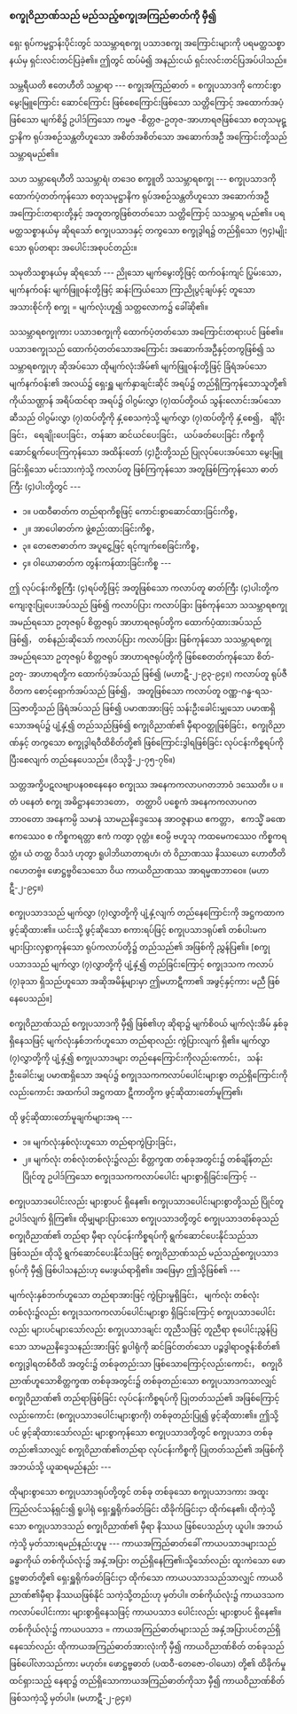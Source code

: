 ### စက္ခုဝိညာဏ်သည် မည်သည့်စက္ခုအကြည်ဓာတ်ကို မှီ၍ 

ရှေး ရုပ်ကမ္မဋ္ဌာန်းပိုင်းတွင် သသမ္ဘာရစက္ခု ပသာဒစက္ခု အကြောင်းများကို ပရမတ္ထသစ္စာနယ်မှ ရှင်းလင်းတင်ပြခဲ့၏။ 
ဤတွင် ထပ်မံ၍ အနည်းငယ် ရှင်းလင်းတင်ပြအပ်ပါသည်။

သမ္ဘရီယတိ ဧတေဟီတိ သမ္ဘာရာ --- စက္ခုအကြည်ဓာတ် = စက္ခုပသာဒကို ကောင်းစွာမွေးမြူကြောင်း ဆောင်ကြောင်း ဖြစ်စေကြောင်းဖြစ်သော သတ္တိကြောင့် အထောက်အပံ့ဖြစ်သော မျက်စိ၌ ဥပါဒ်ကြသော ကမ္မဇ -စိတ္တဇ-ဥတုဇ-အာဟာရဇဖြစ်သော စတုသမုဋ္ဌာနိက ရုပ်အစဉ်သန္တတိဟူသော အစိတ်အစိတ်သော အဆောက်အဦ အကြောင်းတို့သည် သမ္ဘာရမည်၏။

သဟ သမ္ဘာရေဟီတိ သသမ္ဘာရံ၊ တဒေ၀ စက္ခူတိ သသမ္ဘာရစက္ခု --- စက္ခုပသာဒကို ထောက်ပံ့တတ်ကုန်သော စတုသမုဋ္ဌာနိက ရုပ်အစဉ်သန္တတိဟူသော အဆောက်အဦ အကြောင်းတရားတို့နှင့် အတူတကွဖြစ်တတ်သော သတ္တိကြောင့်  သသမ္ဘာရ မည်၏။ ပရမတ္ထသစ္စာနယ်မှ ဆိုရသော် စက္ခုပသာဒနှင့် တကွသော စက္ခုဒွါရ၌ တည်ရှိသော (၅၄)မျိုးသော ရုပ်တရား အပေါင်းအစုပင်တည်း။

သမုတိသစ္စာနယ်မှ ဆိုရသော် --- ညိုသော မျက်မွေးတို့ဖြင့် ထက်ဝန်းကျင် ပြွမ်းသော， မျက်နက်ဝန်း မျက်ဖြူဝန်းတို့ဖြင့် ဆန်းကြယ်သော ကြာညိုပွင့်ချပ်နှင့် တူသော အသားစိုင်ကို စက္ခု = မျက်လုံးဟူ၍ သတ္တလောက၌ ခေါ်ဆို၏။

သသမ္ဘာရစက္ခုကား ပသာဒစက္ခုကို ထောက်ပံ့တတ်သော အကြောင်းတရားပင် ဖြစ်၏။ ပသာဒစက္ခုသည် ထောက်ပံ့တတ်သောအကြောင်း အဆောက်အဦနှင့်တကွဖြစ်၍ သသမ္ဘာရစက္ခုဟု ဆိုအပ်သော ထိုမျက်လုံးအိမ်၏ မျက်ဖြူဝန်းတို့ဖြင့် ခြံရံအပ်သော မျက်နက်ဝန်း၏ အလယ်၌ ရှေးရှူ မျက်နှာချင်းဆိုင် အရပ်၌ တည်ရှိကြကုန်သောသူတို့၏ ကိုယ်သဏ္ဌာန် အရိပ်ထင်ရာ အရပ်၌ ဝါဂွမ်းလွှာ (၇)ထပ်တို့ဝယ် သွန်းလောင်းအပ်သော ဆီသည် ဝါဂွမ်းလွှာ (၇)ထပ်တို့ကို နှံ့စေသကဲ့သို့ မျက်လွှာ (၇)ထပ်တို့ကို နှံ့စေ၍， ချီပိုးခြင်း， ရေချိုးပေးခြင်း，တန်ဆာ ဆင်ယင်ပေးခြင်း， ယပ်ခတ်ပေးခြင်း ကိစ္စကို ဆောင်ရွက်ပေးကြကုန်သော အထိန်းတော် (၄)ဦးတို့သည် ပြုလုပ်ပေးအပ်သော မွေးမြူခြင်းရှိသော မင်းသားကဲ့သို့ ကလာပ်တူ ဖြစ်ကြကုန်သော အတူဖြစ်ကြကုန်သော ဓာတ်ကြီး (၄)ပါးတို့တွင် ---

- ၁။ ပထဝီဓာတ်က တည်ရာကိစ္စဖြင့် ကောင်းစွာဆောင်ထားခြင်းကိစ္စ，
- ၂။ အာပေါဓာတ်က ဖွဲ့စည်းထားခြင်းကိစ္စ，
- ၃။ တေဇောဓာတ်က အပူငွေ့ဖြင့် ရင့်ကျက်စေခြင်းကိစ္စ，
- ၄။ ဝါယောဓာတ်က တွန်းကန်ထားခြင်းကိစ္စ ---

ဤ လုပ်ငန်းကိစ္စကြီး (၄)ရပ်တို့ဖြင့် အတူဖြစ်သော ကလာပ်တူ ဓာတ်ကြီး (၄)ပါးတို့က ကျေးဇူးပြုပေးအပ်သည် ဖြစ်၍ ကလာပ်ပြား ကလာပ်ခြား ဖြစ်ကုန်သော သသမ္ဘာရစက္ခု အမည်ရသော ဥတုဇရုပ် စိတ္တဇရုပ် အာဟာရဇရုပ်တို့က ထောက်ပံ့ထားအပ်သည် ဖြစ်၍， တစ်နည်းဆိုသော် ကလာပ်ပြား ကလာပ်ခြား ဖြစ်ကုန်သော သသမ္ဘာရစက္ခု အမည်ရသော ဥတုဇရုပ် စိတ္တဇရုပ် အာဟာရဇရုပ်တို့ကို ဖြစ်စေတတ်ကုန်သော စိတ်-ဥတု- အာဟာရတို့က ထောက်ပံ့အပ်သည် ဖြစ်၍ (မဟာဋီ-၂-၉၃-၉၄။) ကလာပ်တူ ရုပ်ဇီဝိတက စောင့်ရှောက်အပ်သည် ဖြစ်၍， အတူဖြစ်သော ကလာပ်တူ ဝဏ္ဏ-ဂန္ဓ-ရသ-ဩဇာတို့သည် ခြံရံအပ်သည် ဖြစ်၍ ပမာဏအားဖြင့် သန်းဦးခေါင်းမျှသော ပမာဏရှိသောအရပ်၌ ပျံ့နှံ့၍ တည်သည်ဖြစ်၍ စက္ခုဝိညာဏ်၏ မှီရာဝတ္ထုဖြစ်ခြင်း，စက္ခုဝိညာဏ်နှင့် တကွသော စက္ခုဒွါရဝီထိစိတ်တို့၏ ဖြစ်ကြောင်းဒွါရဖြစ်ခြင်း လုပ်ငန်းကိစ္စရပ်ကို ပြီးစေလျက် တည်နေပေသည်။ (ဝိသုဒ္ဓိ-၂-၇၅-၇၆။)

သတ္တအက္ခိပဋလဗျာပန၀စနေနေ၀ စက္ခုဿ အနေကကလာပဂတဘာဝံ ဒဿေတိ။ ပ ။ တံ ပနေတံ စက္ခု အဓိဋ္ဌာနဘေဒတော， တတ္ထာပိ ပစ္စေကံ အနေကကလာပဂတဘာ၀တော အနေကမ္ပိ သမာနံ သာမညနိဒ္ဒေသေန အာဝဇ္ဇနာယ ဧကတ္တာ， ဧကသ္မိံ ခဏေ ဧကဿေ၀ စ ကိစ္စကရတ္တာ ဧကံ ကတွာ ဝုတ္တံ။ ဧဝမ္ပိ ဗဟူသု ကထမေကဿေ၀ ကိစ္စကရတ္တံ။ ယံ တတ္ထ ဝိသဒံ ဟုတွာ ရူပါဘိဃာတာရဟံ၊ တံ ဝိညာဏဿ နိဿယော ဟောတီတိ ဂဟေတဗ္ဗံ။ ဖောဋ္ဌဗ္ဗဝိသေသော ဝိယ ကာယဝိညာဏဿ အာရမ္မဏဘာဝေ။ (မဟာဋီ-၂-၉၄။)

စက္ခုပသာဒသည် မျက်လွှာ (၇)လွှာတို့ကို ပျံ့နှံ့လျက် တည်နေကြောင်းကို အဋ္ဌကထာက ဖွင့်ဆိုထား၏။ 
ယင်းသို့ ဖွင့်ဆိုသော စကားရပ်ဖြင့် စက္ခုပသာဒရုပ်၏ တစ်ပါးမက များပြားလှစွာကုန်သော ရုပ်ကလာပ်တို့၌ တည်သည်၏ အဖြစ်ကို ညွှန်ပြ၏။ 
[စက္ခုပသာဒသည် မျက်လွှာ (၇)လွှာတို့ကို ပျံ့နှံ့၍ တည်ခြင်းကြောင့် စက္ခုဒသက ကလာပ် (၇)ခုသာ ရှိသည်ဟူသော အဆိုအမိန့်များမှာ ဤမဟာဋီကာ၏  အဖွင့်နှင့်ကား မညီ ဖြစ်နေပေသည်။]

စက္ခုဝိညာဏ်သည် စက္ခုပသာဒကို မှီ၍ ဖြစ်၏ဟု ဆိုရာ၌ မျက်စိဝယ် မျက်လုံးအိမ် နှစ်ခု ရှိနေသဖြင့် မျက်လုံးနှစ်ဘက်ဟူသော တည်ရာလည်း ကွဲပြားလျက် ရှိ၏။
 မျက်လွှာ (၇)လွှာတို့ကို ပျံ့နှံ့၍ စက္ခုပသာဒများ တည်နေကြောင်းကိုလည်းကောင်း， သန်းဦးခေါင်းမျှ ပမာဏရှိသော အရပ်၌ စက္ခုဒသကကလာပ်ပေါင်းများစွာ တည်ရှိကြောင်းကိုလည်းကောင်း အထက်ပါ အဋ္ဌကထာ ဋီကာတို့က ဖွင့်ဆိုထားတော်မူကြ၏၊ 

ထို ဖွင့်ဆိုထားတော်မူချက်များအရ ---

- ၁။ မျက်လုံးနှစ်လုံးဟူသော တည်ရာကွဲပြားခြင်း，
- ၂။ မျက်လုံး တစ်လုံးတစ်လုံး၌လည်း စိတ္တက္ခဏ တစ်ခုအတွင်း၌ တစ်ချိန်တည်း ပြိုင်တူ ဥပါဒ်ကြသော စက္ခုဒသကကလာပ်ပေါင်း များစွာရှိခြင်းကြောင့် --

စက္ခုပသာဒပေါင်းလည်း များစွာပင် ရှိနေ၏၊ စက္ခုပသာဒပေါင်းများစွာတို့သည် ပြိုင်တူ ဥပါဒ်လျက် ရှိကြ၏။ 
ထိုမျှများပြားသော စက္ခုပသာဒတို့တွင် စက္ခုပသာဒတစ်ခုသည် စက္ခုဝိညာဏ်၏ တည်ရာ မှီရာ လုပ်ငန်းကိစ္စရပ်ကို ရွက်ဆောင်ပေးနိုင်သည်သာ ဖြစ်သည်။ 
ထိုသို့ ရွက်ဆောင်ပေးနိုင်သဖြင့် စက္ခုဝိညာဏ်သည် မည်သည့်စက္ခုပသာဒရုပ်ကို မှီ၍ ဖြစ်ပါသနည်းဟု မေးဖွယ်ရာရှိ၏။ အဖြေမှာ ဤသို့ဖြစ်၏ ---

မျက်လုံးနှစ်ဘက်ဟူသော တည်ရာအားဖြင့် ကွဲပြားမှုရှိခြင်း， မျက်လုံး တစ်လုံးတစ်လုံး၌လည်း စက္ခုဒသကကလာပ်ပေါင်းများစွာ ရှိခြင်းကြောင့် စက္ခုပသာဒပေါင်းလည်း များပင်များသော်လည်း စက္ခုပသာဒချင်း တူညီသဖြင့် တူညီရာ စုပေါင်းညွှန်ပြသော သာမညနိဒ္ဒေသနည်းအားဖြင့် ရူပါရုံကို ဆင်ခြင်တတ်သော ပဉ္စဒွါရာဝဇ္ဇန်းစိတ်၏ စက္ခုဒွါရတစ်ဝီထိ အတွင်း၌ တစ်ခုတည်းသာ ဖြစ်သောကြောင့်လည်းကောင်း， စက္ခုဝိညာဏ်ဟူသောစိတ္တက္ခဏ တစ်ခုအတွင်း၌ တစ်ခုတည်းသော စက္ခုပသာဒကသာလျှင် စက္ခုဝိညာဏ်၏ တည်ရာဖြစ်ခြင်း လုပ်ငန်းကိစ္စရပ်ကို ပြုတတ်သည်၏ အဖြစ်ကြောင့်လည်းကောင်း (စက္ခုပသာဒပေါင်းများစွာကို) တစ်ခုတည်းပြု၍ ဖွင့်ဆိုထား၏။ 
ဤသို့ပင် ဖွင့်ဆိုထားသော်လည်း များစွာကုန်သော စက္ခုပသာဒတို့တွင် စက္ခုပသာဒ တစ်ခုတည်း၏သာလျှင် စက္ခုဝိညာဏ်၏တည်ရာ လုပ်ငန်းကိစ္စကို ပြုတတ်သည်၏ အဖြစ်ကို အဘယ်သို့ ယူဆရမည်နည်း ---

ထိုများစွာသော စက္ခုပသာဒရုပ်တို့တွင် တစ်ခု တစ်ခုသော စက္ခုပသာဒကား အထူးကြည်လင်သန့်ရှင်း၍ ရူပါရုံ ရှေးရှူရိုက်ခတ်ခြင်း ထိခိုက်ခြင်းငှာ ထိုက်နေ၏၊ ထိုကဲ့သို့သော စက္ခုပသာဒသည် စက္ခုဝိညာဏ်၏ မှီရာ နိဿယ ဖြစ်ပေသည်ဟု ယူပါ။ 
အဘယ်ကဲ့သို့ မှတ်သားရမည်နည်းဟူမူ --- ကာယအကြည်ဓာတ်ခေါ် ကာယပသာဒများသည် ခန္ဓာကိုယ် တစ်ကိုယ်လုံး၌ အနှံ့အပြား တည်ရှိနေကြ၏၊သို့သော်လည်း ထူးကဲသော ဖောဋ္ဌဗ္ဗဓာတ်တို့၏ ရှေးရှူရိုက်ခတ်ခြင်းငှာ ထိုက်သော ကာယပသာဒသည်သာလျှင် ကာယဝိညာဏ်၏မှီရာ နိဿယဖြစ်နိုင် သကဲ့သို့တည်းဟု မှတ်ပါ။ 
တစ်ကိုယ်လုံး၌ ကာယဒသကကလာပ်ပေါင်းကား များစွာရှိနေသဖြင့် ကာယပသာဒ ပေါင်းလည်း များစွာပင် ရှိနေ၏။ 
တစ်ကိုယ်လုံး၌ ကာယပသာဒ = ကာယအကြည်ဓာတ်များသည် အနှံ့အပြားပင်တည်ရှိနေသော်လည်း ထိုကာယအကြည်ဓာတ်အားလုံးကို မှီ၍ ကာယဝိညာဏ်စိတ် တစ်ခုသည် ဖြစ်ပေါ်လာသည်ကား မဟုတ်။ 
ဖောဋ္ဌဗ္ဗဓာတ် (ပထဝီ-တေဇော-ဝါယော) တို့၏ ထိခိုက်မှု ထင်ရှားသည့် နေရာ၌ တည်ရှိသောကာယအကြည်ဓာတ်ကိုသာ မှီ၍ ကာယဝိညာဏ်စိတ် ဖြစ်သကဲ့သို့ မှတ်ပါ။
 (မဟာဋီ-၂-၉၄။) 

